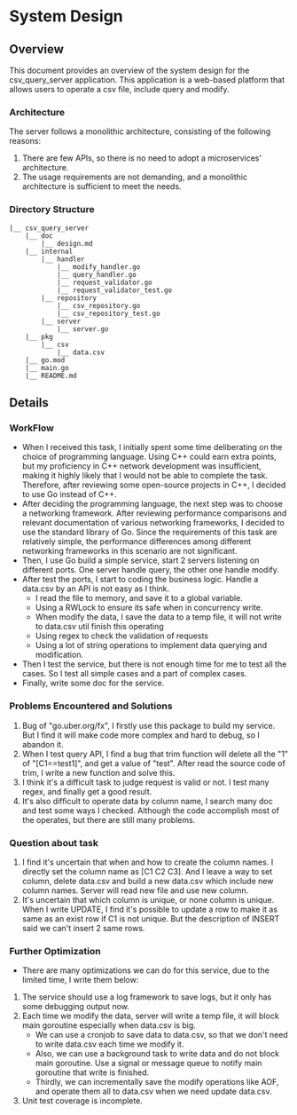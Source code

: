 # System Design

## Overview
This document provides an overview of the system design for the csv_query_server application. This application is a web-based platform that allows users to operate a csv file, include query and modify.

### Architecture
The server follows a monolithic architecture, consisting of the following reasons:

1. There are few APIs, so there is no need to adopt a microservices' architecture.
2. The usage requirements are not demanding, and a monolithic architecture is sufficient to meet the needs.

### Directory Structure
    |__ csv_query_server
        |__ doc
            |__ design.md
        |__ internal
            |__ handler
                |__ modify_handler.go
                |__ query_handler.go
                |__ request_validator.go
                |__ request_validator_test.go
            |__ repository
                |__ csv_repository.go
                |__ csv_repository_test.go
            |__ server
                |__ server.go
        |__ pkg
            |__ csv
                |__ data.csv
        |__ go.mod
        |__ main.go
        |__ README.md

## Details

### WorkFlow

- When I received this task, I initially spent some time deliberating on the choice of programming language. Using C++ could earn extra points, but my proficiency in C++ network development was insufficient, making it highly likely that I would not be able to complete the task. Therefore, after reviewing some open-source projects in C++, I decided to use Go instead of C++.
- After deciding the programming language, the next step was to choose a networking framework. After reviewing performance comparisons and relevant documentation of various networking frameworks, I decided to use the standard library of Go. Since the requirements of this task are relatively simple, the performance differences among different networking frameworks in this scenario are not significant.
- Then, I use Go build a simple service, start 2 servers listening on different ports. One server handle query, the other one handle modify.
- After test the ports, I start to coding the business logic. Handle a data.csv by an API is not easy as I think. 
  - I read the file to memory, and save it to a global variable.
  - Using a RWLock to ensure its safe when in concurrency write.
  - When modify the data, I save the data to a temp file, it will not write to data.csv util finish this operating 
  - Using regex to check the validation of requests
  - Using a lot of string operations to implement data querying and modification.
- Then I test the service, but there is not enough time for me to test all the cases. So I test all simple cases and a part of complex cases.
- Finally, write some doc for the service.

### Problems Encountered and Solutions

1. Bug of "go.uber.org/fx", I firstly use this package to build my service. But I find it will make code more complex and hard to debug, so I abandon it.
2. When I test query API, I find a bug that trim function will delete all the "1" of "[C1==test1]", and get a value of "test". After read the source code of trim, I write a new function and solve this.
3. I think it's a difficult task to judge request is valid or not. I test many regex, and finally get a good result.
4. It's also difficult to operate data by column name, I search many doc and test some ways I checked. Although the code accomplish most of the operates, but there are still many problems.

### Question about task
1. I find it's uncertain that when and how to create the column names. I directly set the column name as [C1 C2 C3]. And I leave a way to set column, delete data.csv and build a new data.csv which include new column names. Server will read new file and use new column.
2. It's uncertain that which column is unique, or none column is unique. When I write UPDATE, I find it's possible to update a row to make it as same as an exist row if C1 is not unique. But the description of INSERT said we can't insert 2 same rows.

### Further Optimization

- There are many optimizations we can do for this service, due to the limited time, I write them below:
1. The service should use a log framework to save logs, but it only has some debugging output now.
2. Each time we modify the data, server will write a temp file, it will block main goroutine especially when data.csv is big. 
   - We can use a cronjob to save data to data.csv, so that we don't need to write data.csv each time we modify it.
   - Also, we can use a background task to write data and do not block main goroutine. Use a signal or message queue to notify main goroutine that write is finished.
   - Thirdly, we can incrementally save the modify operations like AOF, and operate them all to data.csv when we need update data.csv.
3. Unit test coverage is incomplete. 